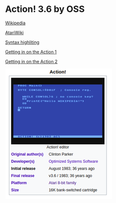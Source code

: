 # Action! 3.6 by OSS

[Wikipedia](https://en.wikipedia.org/wiki/Action!_(programming_language))

[AtariWiki](https://atariwiki.org/wiki/Wiki.jsp?page=Action)

[Syntax highliting](https://github.com/michalkolodziejski/ST3-action-syntax-highlighting)

[Getting in on the Action 1](https://atariwiki.org/wiki/Wiki.jsp?page=Getting%20in%20on%20the%20Action%201)

[Getting in on the Action 2](https://atariwiki.org/wiki/Wiki.jsp?page=Getting%20in%20on%20the%20Action%202)

![](action.png)